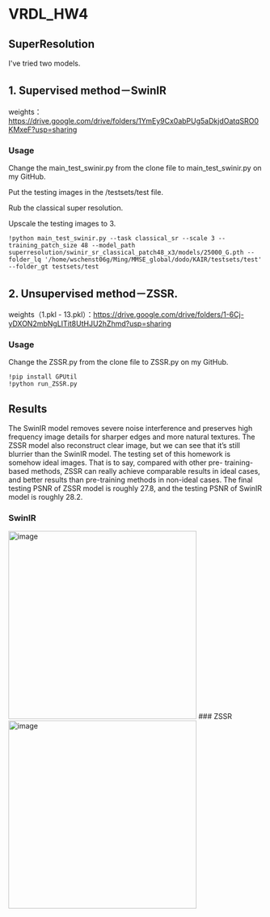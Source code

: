 # VRDL_HW4

## SuperResolution

I've tried two models. 

## 1. Supervised method－SwinIR

weights：https://drive.google.com/drive/folders/1YmEy9Cx0abPUg5aDkjdOatqSRO0KMxeF?usp=sharing

### Usage

Change the main_test_swinir.py from the clone file to main_test_swinir.py on my GitHub.

Put the testing images in the <SwinIR path>/testsets/test file.

Rub the classical super resolution.

Upscale the testing images to 3.

    !python main_test_swinir.py --task classical_sr --scale 3 --training_patch_size 48 --model_path superresolution/swinir_sr_classical_patch48_x3/models/25000_G.pth --folder_lq '/home/wschenst06g/Ming/MMSE_global/dodo/KAIR/testsets/test' --folder_gt testsets/test


  
## 2. Unsupervised method－ZSSR. 

weights（1.pkl - 13.pkl）：https://drive.google.com/drive/folders/1-6Cj-yDXON2mbNgLITit8UtHJU2hZhmd?usp=sharing
    
### Usage

Change the ZSSR.py from the clone file to ZSSR.py on my GitHub.

    !pip install GPUtil
    !python run_ZSSR.py



## Results

The SwinIR model removes severe noise interference and preserves high frequency image details for sharper edges and more natural textures. The ZSSR model also reconstruct clear image, but we can see that it’s still blurrier than the SwinIR model. The testing set of this homework is somehow ideal images. That is to say, compared with other pre- training-based methods, ZSSR can really achieve comparable results in ideal cases, and better results than pre-training methods in non-ideal cases.
The final testing PSNR of ZSSR model is roughly 27.8, and the testing PSNR of SwinIR model is roughly 28.2.

### SwinIR

<img width="372" alt="image" src="https://user-images.githubusercontent.com/77607182/149051398-7dcff342-1db7-4c6c-b127-48bba26a42bc.png">
### ZSSR

<img width="372" alt="image" src="https://user-images.githubusercontent.com/77607182/149051408-32e6bc5d-d6af-4b18-88ba-be1ba35db51e.png">

